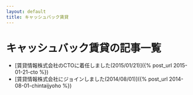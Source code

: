 ```yaml
---
layout: default
title: キャッシュバック賃貸
---
```

# キャッシュバック賃貸の記事一覧

- [賃貸情報株式会社のCTOに着任しました(2015/01/21)]({% post_url 2015-01-21-cto %})
- [賃貸情報株式会社にジョインしました(2014/08/01)]({% post_url 2014-08-01-chintaijyoho %})
